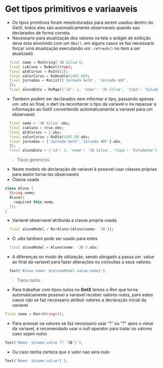 # Get tipos primitivos e variaaveis
- Os tipos primitivos foram reestruturados para serem usados dentro do GetX, todos eles são automaticamente observaveis quando sao declarados de forma correta.
- Necessario para atualização dos valores na tela o widget de exibição deve esta envolvido com um ```Obx()```, em alguns casos se faz necessario forçar uma atualização executando um ```.refresh()``` no item a ser atualizado
```dart
  final nome = RxString('JB Silva');
  final isAluno = RxBool(true);
  final qtdCursos = RxInt(2);
  final valorCurso = RxDouble(1497.00);
  final jornadas = RxList(['Jornada GetX', 'Jornada ADF',
  ]);
  final alunoData = RxMap({'id': 1, 'nome': 'Jb Silva', 'tipo': 'Estudante'});
```
- Tambem podem ser declarados sem informar o tipo, passando apenas um *.obs* ao final, o dart ira reconhecer o tipo da variavel e ira repassar a informação ao GetX convertendo automaticamente a variavel para um observavel.
```dart
  final nome = 'JB Silva'.obs;
  final isAluno = true.obs;
  final qtdCursos = 2.obs;
  final valorCurso = RxDle(1497.00.obs;
  final jornadas = ['Jornada GetX','Jornada ADF'].obs,
  ]);
  final alunoData = {'id': 1, 'nome': 'Jb Silva', 'tipo': 'Estudante'}.obs;
```
> Tipos gerenicos
- Neste modelo de declaração de variavel é possivel usar classes priprias para assim torna-las observaveis
- Classe usada
```dart
class Aluno {
  String nome;
  Aluno({
    required this.nome,
  });
}
```
- Variavel observavel atribuida a classe propria usada
```dart
  final alunoModel = Rx<Aluno>(Aluno(nome: 'JB'));
```
- O *.obs* tambem pode ser usado para estes
```dart
  final alunoModel = Aluno(nome: 'JB').obs;
```
- A diferenças no modo de utilização, sendo obrigado a passa um *.value* ao final da variavel para fazer alterações ou consultas a seus valores.
```dart
  Text('Aluno nome: ${alunoModel.value.nome}'),
```
> Tipos nulos
- Para trabalhar com tipos nulos no **GetX** temos o *Rxn* que torna automaticamente possivel a variavel receber valores nulos, pare estes casos não se faz necessario atribuir valores a declaração inicial da variavel
```dart
final nome = Rxn<String>();
```
- Para acessar oa valores se faz necessario usar "!" ou "?" apos o velue da variavel, é recomendado usar o null operator para tratar os valores caso sejam nulos
```dart
Text('Nome: ${nome.value ?? 'JB'}'),
```
- Ou caso tenha certeza que o valor nao sera nulo
```dart
Text('Nome: ${nome.value!}'),
```